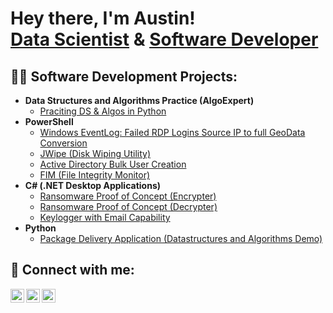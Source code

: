 <h1>Hey there, I'm Austin! <br/><a href="https://github.com/joshmadakor1">Data Scientist</a> & <a href="https://www.linkedin.com/in/acrumx/">Software Developer</a></h1>

<h2>👨‍💻 Software Development Projects:</h2>

- <b>Data Structures and Algorithms Practice (AlgoExpert)</b>
  - [Praciting DS & Algos in Python](https://github.com/acrumx/)
- <b>PowerShell</b>
  - [Windows EventLog: Failed RDP Logins Source IP to full GeoData Conversion](https://github.com/joshmadakor1/Sentinel-Lab)
  - [JWipe (Disk Wiping Utility)](https://github.com/acrumx/)
  - [Active Directory Bulk User Creation](https://github.com/acrumx)
  - [FIM (File Integrity Monitor)](https://github.com/acrumx/)
- <b>C# (.NET Desktop Applications)</b>
  - [Ransomware Proof of Concept (Encrypter)](https://github.com/acrumx/)
  - [Ransomware Proof of Concept (Decrypter)](https://github.com/acrumx/)
  - [Keylogger with Email Capability](https://github.com/acrumx/)
- <b>Python</b>
  - [Package Delivery Application (Datastructures and Algorithms Demo)](https://github.com/acrumx/)

<h2> 🤳 Connect with me:</h2>

[<img align="left" alt="acrumx | LinkedIn" width="22px" src="https://cdn.jsdelivr.net/npm/simple-icons@v3/icons/linkedin.svg" />][linkedin]
[<img align="left" alt="acrumx | CodeWars" width="22px" src="https://www.codewars.com/packs/assets/logo.61192cf7.svg" />][codewars]
[<img align="left" alt="acrumx | HackerRank" width="22px" src="https://cdn4.iconfinder.com/data/icons/logos-and-brands/512/160_Hackerrank_logo_logos-48.png" />][hackerrank]

[linkedin]: https://linkedin.com/in/acrumx
[codewars]: https://www.codewars.com/users/acrumx
[hackerrank]: https://www.hackerrank.com/acrumx?hr_r=1
<!--
**acrumx/acrumx** is a ✨ _special_ ✨ repository because its `README.md` (this file) appears on your GitHub profile.

Here are some ideas to get you started:

- 🔭 I’m currently working on ...
- 🌱 I’m currently learning ...
- 👯 I’m looking to collaborate on ...
- 🤔 I’m looking for help with ...
- 💬 Ask me about ...
- 📫 How to reach me: ...
- 😄 Pronouns: ...
- ⚡ Fun fact: ...
-->
